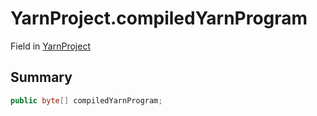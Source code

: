 # YarnProject.compiledYarnProgram

Field in [YarnProject](/api/csharp/yarn.unity.yarnproject.md)

## Summary



```csharp
public byte[] compiledYarnProgram;
```

